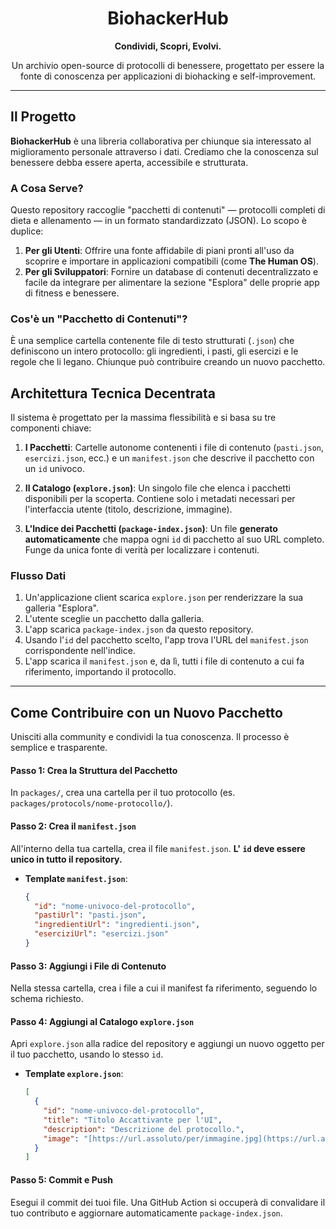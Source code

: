 <div align="center">
  <h1>BiohackerHub</h1>
  <p>
    <strong>Condividi, Scopri, Evolvi.</strong>
  </p>
  <p>
    Un archivio open-source di protocolli di benessere, progettato per essere la fonte di conoscenza per applicazioni di biohacking e self-improvement.
  </p>
</div>

---

## Il Progetto

**BiohackerHub** è una libreria collaborativa per chiunque sia interessato al miglioramento personale attraverso i dati. Crediamo che la conoscenza sul benessere debba essere aperta, accessibile e strutturata.

### A Cosa Serve?

Questo repository raccoglie "pacchetti di contenuti" — protocolli completi di dieta e allenamento — in un formato standardizzato (JSON). Lo scopo è duplice:
1.  **Per gli Utenti**: Offrire una fonte affidabile di piani pronti all'uso da scoprire e importare in applicazioni compatibili (come **The Human OS**).
2.  **Per gli Sviluppatori**: Fornire un database di contenuti decentralizzato e facile da integrare per alimentare la sezione "Esplora" delle proprie app di fitness e benessere.

### Cos'è un "Pacchetto di Contenuti"?

È una semplice cartella contenente file di testo strutturati (`.json`) che definiscono un intero protocollo: gli ingredienti, i pasti, gli esercizi e le regole che li legano. Chiunque può contribuire creando un nuovo pacchetto.

## Architettura Tecnica Decentrata

Il sistema è progettato per la massima flessibilità e si basa su tre componenti chiave:

1.  **I Pacchetti**: Cartelle autonome contenenti i file di contenuto (`pasti.json`, `esercizi.json`, ecc.) e un `manifest.json` che descrive il pacchetto con un `id` univoco.

2.  **Il Catalogo (`explore.json`)**: Un singolo file che elenca i pacchetti disponibili per la scoperta. Contiene solo i metadati necessari per l'interfaccia utente (titolo, descrizione, immagine).

3.  **L'Indice dei Pacchetti (`package-index.json`)**: Un file **generato automaticamente** che mappa ogni `id` di pacchetto al suo URL completo. Funge da unica fonte di verità per localizzare i contenuti.

### Flusso Dati

1.  Un'applicazione client scarica `explore.json` per renderizzare la sua galleria "Esplora".
2.  L'utente sceglie un pacchetto dalla galleria.
3.  L'app scarica `package-index.json` da questo repository.
4.  Usando l'`id` del pacchetto scelto, l'app trova l'URL del `manifest.json` corrispondente nell'indice.
5.  L'app scarica il `manifest.json` e, da lì, tutti i file di contenuto a cui fa riferimento, importando il protocollo.

---

## Come Contribuire con un Nuovo Pacchetto

Unisciti alla community e condividi la tua conoscenza. Il processo è semplice e trasparente.

#### **Passo 1: Crea la Struttura del Pacchetto**
In `packages/`, crea una cartella per il tuo protocollo (es. `packages/protocols/nome-protocollo/`).

#### **Passo 2: Crea il `manifest.json`**
All'interno della tua cartella, crea il file `manifest.json`. **L' `id` deve essere unico in tutto il repository.**

* **Template `manifest.json`**:
    ```json
    {
      "id": "nome-univoco-del-protocollo",
      "pastiUrl": "pasti.json",
      "ingredientiUrl": "ingredienti.json",
      "eserciziUrl": "esercizi.json"
    }
    ```

#### **Passo 3: Aggiungi i File di Contenuto**
Nella stessa cartella, crea i file a cui il manifest fa riferimento, seguendo lo schema richiesto.

#### **Passo 4: Aggiungi al Catalogo `explore.json`**
Apri `explore.json` alla radice del repository e aggiungi un nuovo oggetto per il tuo pacchetto, usando lo stesso `id`.

* **Template `explore.json`**:
    ```json
    [
      {
        "id": "nome-univoco-del-protocollo",
        "title": "Titolo Accattivante per l'UI",
        "description": "Descrizione del protocollo.",
        "image": "[https://url.assoluto/per/immagine.jpg](https://url.assoluto/per/immagine.jpg)"
      }
    ]
    ```

#### **Passo 5: Commit e Push**
Esegui il commit dei tuoi file. Una GitHub Action si occuperà di convalidare il tuo contributo e aggiornare automaticamente `package-index.json`.